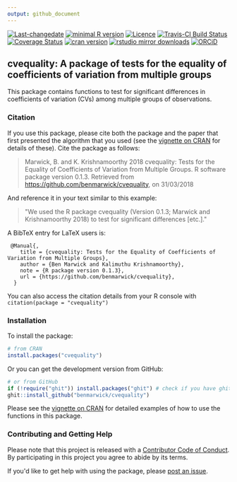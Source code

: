 ```yaml
---
output: github_document
---
```

<!-- rmarkdown v1 -->
<!-- README.md is generated from README.Rmd. Please edit that file -->




[![Last-changedate](https://img.shields.io/badge/last%20change-2018--03--31-brightgreen.svg)](https://github.com/benmarwick/cvequality/commits/master) 
[![minimal R version](https://img.shields.io/badge/R%3E%3D-3.4.4-brightgreen.svg)](https://cran.r-project.org/)
[![Licence](https://img.shields.io/github/license/mashape/apistatus.svg)](http://choosealicense.com/licenses/mit/) 
[![Travis-CI Build Status](https://travis-ci.org/benmarwick/cvequality.svg?branch=master)](https://travis-ci.org/benmarwick/cvequality)
[![Coverage Status](https://img.shields.io/codecov/c/github/benmarwick/cvequality/master.svg)](https://codecov.io/github/benmarwick/cvequality?branch=master) 
[![cran version](http://www.r-pkg.org/badges/version/cvequality)](https://cran.r-project.org/package=cvequality) 
[![rstudio mirror downloads](http://cranlogs.r-pkg.org/badges/cvequality)](https://cran.r-project.org/package=cvequality)
[![ORCiD](https://img.shields.io/badge/ORCiD-0000--0001--7879--4531-green.svg)](http://orcid.org/0000-0001-7879-4531)


## cvequality: A package of tests for the equality of coefficients of variation from multiple groups

This package contains functions to test for significant differences in coefficients of variation (CVs) among multiple groups of observations. 

### Citation

If you use this package, please cite both the package and the paper that first presented the algorithm that you used (see the [vignette on CRAN](https://CRAN.R-project.org/package=cvequality) for details of these). Cite the package as follows:

> Marwick, B. and K. Krishnamoorthy 2018 cvequality: Tests for the Equality of Coefficients of Variation from Multiple Groups. R software package version 0.1.3. Retrieved from https://github.com/benmarwick/cvequality, on 31/03/2018

And reference it in your text similar to this example:

> "We used the R package cvequality (Version 0.1.3; Marwick and Krishnamoorthy 2018) to test for significant differences [etc.]."

A BibTeX entry for LaTeX users is:

```
 @Manual{,
    title = {cvequality: Tests for the Equality of Coefficients of Variation from Multiple Groups},
    author = {Ben Marwick and Kalimuthu Krishnamoorthy},
    note = {R package version 0.1.3},
    url = {https://github.com/benmarwick/cvequality},
  }
```

You can also access the citation details from your R console with `citation(package = "cvequality")`

### Installation

To install the package:


```r
# from CRAN
install.packages("cvequality")
```

Or you can get the development version from GitHub:


```r
# or from GitHub
if (!require("ghit")) install.packages("ghit") # check if you have ghit (to install pkgs from github), if not, it will be installed here
ghit::install_github("benmarwick/cvequality")
```

Please see the [vignette on CRAN](https://CRAN.R-project.org/package=cvequality) for detailed examples of how to use the functions in this package. 

### Contributing and Getting Help

Please note that this project is released with a [Contributor Code of Conduct](CONDUCT.md). By participating in this project you agree to abide by its terms.

If you'd like to get help with using the package, please [post an issue](https://github.com/benmarwick/cvequality/issues/new).
